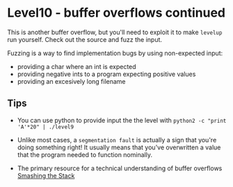 # Level10 - buffer overflows continued
This is another buffer overflow, but you'll need to exploit it to make `levelup`
run yourself. Check out the source and fuzz the input.

Fuzzing is a way to find implementation bugs by using non-expected input:
- providing a char where an int is expected
- providing negative ints to a program expecting positive values
- providing an excesively long filename

## Tips
- You can use python to provide input the the level with
  `python2 -c "print 'A'*20" | ./level9`

- Unlike most cases, a `segmentation fault` is actually a sign that you're doing
  something right! It usually means that you've overwritten a value that the
  program needed to function nominally.

- The primary resource for a technical understanding of buffer overflows
[Smashing the Stack](https://www.eecs.umich.edu/courses/eecs588/static/stack_smashing.pdf)
